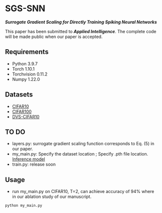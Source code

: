 # SGS-SNN
***Surrogate Gradient Scaling for Directly Training Spiking Neural Networks***

This paper has been submitted to ***Applied Intelligence***. The complete code will be made public when our paper is accepted.

## Requirements
*  Python 3.9.7
*  Torch 1.10.1
*  Torchvision 0.11.2
*  Numpy 1.22.0


## Datasets
*  [CIFAR10](http://www.cs.toronto.edu/~kriz/cifar.html) 
*  [CIFAR100](http://www.cs.toronto.edu/~kriz/cifar.html)
*  [DVS-CIFAR10](https://figshare.com/s/d03a91081824536f12a8)
## TO DO
*  layers.py: surrogate gradient scaling function corresponds to Eq. (5) in our paper.
*  my_main.py: Specify the dataset location ; Specify .pth file location. [Inference model](https://drive.google.com/file/d/1g2cGOKT_xd6GdtFBVZbWSAj_0rNMyy1P/view?usp=drive_link)
*  train.py: release soon

## Usage
* run my_main.py on CIFAR10, T=2, can achieve accuracy of 94% where in our ablation study of our manuscript. 
```python
python my_main.py
